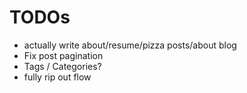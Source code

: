 # TODOs

* actually write about/resume/pizza posts/about blog
* Fix post pagination
* Tags / Categories?
* fully rip out flow
